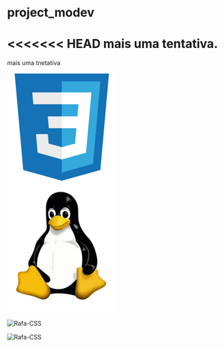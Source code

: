 # project_modev
<<<<<<< HEAD
mais uma tentativa.
=======
mais uma tnetativa

![MOl-css](https://raw.githubusercontent.com/devicons/devicon/master/icons/css3/css3-original.svg)
![MOl-css](https://github.com/jmotec1/project_modev/blob/master/Images/1200px-Tux.svg-253x300.png)

<img align="center" alt="Rafa-CSS" height="50" width="50" src="https://github.com/brunobertolini/pagix/blob/master/pagination.png"></a>

<img align="center" alt="Rafa-CSS" height="50" width="50" src="https://cdn.jsdelivr.net/gh/devicons/devicon/icons/mysql/mysql-plain-wordmark.svg"></a>